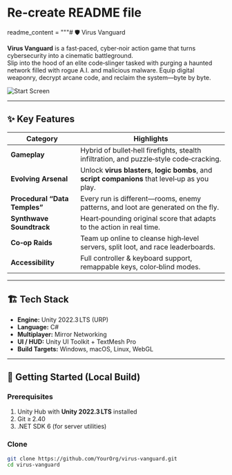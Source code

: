 # Re-create README file
readme_content = """# 🛡️ Virus Vanguard

**Virus Vanguard** is a fast‑paced, cyber‑noir action game that turns cybersecurity into a cinematic battleground.  
Slip into the hood of an elite code‑slinger tasked with purging a haunted network filled with rogue A.I. and malicious malware. Equip digital weaponry, decrypt arcane code, and reclaim the system—byte by byte.

![Start Screen](assets/startscreen_4x3.png)

---

## ✨ Key Features

| Category | Highlights |
|----------|------------|
| **Gameplay** | Hybrid of bullet‑hell firefights, stealth infiltration, and puzzle‑style code‑cracking. |
| **Evolving Arsenal** | Unlock **virus blasters**, **logic bombs**, and **script companions** that level‑up as you play. |
| **Procedural “Data Temples”** | Every run is different—rooms, enemy patterns, and loot are generated on the fly. |
| **Synthwave Soundtrack** | Heart‑pounding original score that adapts to the action in real time. |
| **Co‑op Raids** | Team up online to cleanse high‑level servers, split loot, and race leaderboards. |
| **Accessibility** | Full controller & keyboard support, remappable keys, color‑blind modes. |

---

## 🏗️ Tech Stack

* **Engine:** Unity 2022.3 LTS (URP)  
* **Language:** C#  
* **Multiplayer:** Mirror Networking  
* **UI / HUD:** Unity UI Toolkit + TextMesh Pro  
* **Build Targets:** Windows, macOS, Linux, WebGL

---

## 🚀 Getting Started (Local Build)

### Prerequisites

1. Unity Hub with **Unity 2022.3 LTS** installed  
2. Git ≥ 2.40  
3. .NET SDK 6 (for server utilities)

### Clone

```bash
git clone https://github.com/YourOrg/virus-vanguard.git
cd virus-vanguard
